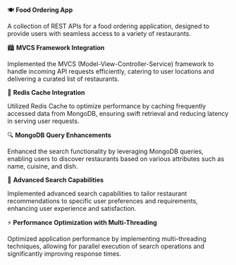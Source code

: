 🍽️ **Food Ordering App**

A collection of REST APIs for a food ordering application, designed to provide users with seamless access to a variety of restaurants.

🏙️ **MVCS Framework Integration**

Implemented the MVCS (Model-View-Controller-Service) framework to handle incoming API requests efficiently, catering to user locations and delivering a curated list of restaurants.

🔄 **Redis Cache Integration**

Utilized Redis Cache to optimize performance by caching frequently accessed data from MongoDB, ensuring swift retrieval and reducing latency in serving user requests.

🔍 **MongoDB Query Enhancements**

Enhanced the search functionality by leveraging MongoDB queries, enabling users to discover restaurants based on various attributes such as name, cuisine, and dish.

🔎 **Advanced Search Capabilities**

Implemented advanced search capabilities to tailor restaurant recommendations to specific user preferences and requirements, enhancing user experience and satisfaction.

⚡ **Performance Optimization with Multi-Threading**

Optimized application performance by implementing multi-threading techniques, allowing for parallel execution of search operations and significantly improving response times.
